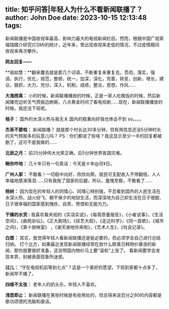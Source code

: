 title: 知乎问答|年轻人为什么不看新闻联播了？
author: John Doe
date: 2023-10-15 12:13:48
tags:
---
新闻联播是中国收视率最高、影响力最大的电视新闻栏目。<!--more-->然而，根据中国广视索福瑞媒介研究(CSM)的统计，近年来，曾出现收视率走低的情况，不过疫情期间收视率再次攀升。

**网友回复——**

**祖如慧：**翻来覆去就是那几个词语，不断重复来重复去。贯彻，落实，强调，执行，优化，规范，整顿，统一，加深，深化，完善，转变，创新，增长，建议，狠抓，大力，充分，深入，机制，成绩，整治，思想，作风……
     
**大海捞真：**
    小的时候，新闻联播播放的时候，正是一家人吃晚饭的时候，然后新闻播完边听天气预报边刷碗，八点黄金时间了看电视剧……现在，新闻联播播放的时候，我还没下班呢。
     
**柚子：**
    国外的水深火热与我无关
    国内的稳重向好我也体会不到
    so。。。。
     
**杰哥不要啦：**
    新闻联播？
    就是那个时长达30多分钟，但有用信息还没5分钟时长的天气预报多的玩意儿吗？
    PS：你们都说了些啥？我这显示至少一半的回复都被删了，这可不是我做的……
     
**北辰之月：**
    前25分钟伟大光荣正确，后5分钟世界各国灾难。
     
**瞅你咋地：**
    几十年只有一句真话：今天是＃年@月¥日。
     
**广州人家：**
    不敢看！一切稳中向好，欣欣向荣。居民可支配收入不停翻倍，人人幸福地感涕落泪……只有我拖了国家的后腿，所以，羞愧至极，不敢看了……
     
**杨树：**
    因为现在的年轻人的同情心、同理心特别强，不忍看到国外的人民生活在水深火热、战火纷飞、朝不保夕的地狱生活，而深深地为自己却生活在日子很甜、日子很幸福的国家感到愧疚、自责、愤恨和无能为力。
     
**干燥的水货 :**
    我喜欢看央视的《实话实说》，《每周质量报告》，《小崔说事》，《生活空间》，《曲苑杂坛》，《正大剧场》，《综艺大观》，《走近科学》，《同一首歌》，《城市之间》，《第十放映室》 ，《谢天谢地你来啦》，《艺术人生》，《社会记录》。
     
**白煜：**
    其实，我觉得年轻人看新闻联播还是挺必要的，但必须学会自己进行总结归纳。
    打个比方，如果最近发现新闻联播经常在放什么欧美日韩物价暴涨的新闻，那你就要做好准备，这说明国内物价马上要“温和“上涨了。
    看新闻要学会发现本质，别被表面现象所迷惑。
     
**过儿：**
    “守在电视机前等到七点”？这是一个美好的愿望。下班到家都十点多了，新闻早不播了。
     
**四维不太张：**
    老年人的奶头乐，年轻人不喜欢。
     
**浅尝即止：**
    新闻联播在某些时候是有些用处的，但总得来说百分之80的内容都是歌功颂德的洗脑和废话。